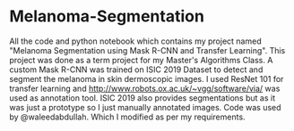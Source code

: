 # Melanoma-Segmentation
All the code and python notebook which contains my project named "Melanoma Segmentation using Mask R-CNN and Transfer Learning".
This project was done as a term project for my Master's Algorithms Class.
A custom Mask R-CNN was trained on ISIC 2019 Dataset to detect and segment the melanoma in skin dermoscopic images.
I used ResNet 101 for transfer learning and http://www.robots.ox.ac.uk/~vgg/software/via/ was used as annotation tool.
ISIC 2019 also provides segmentations but as it was just a prototype so I just manually annotated images.
Code was used by @waleedabdullah. Which I modified as per my requirements.
